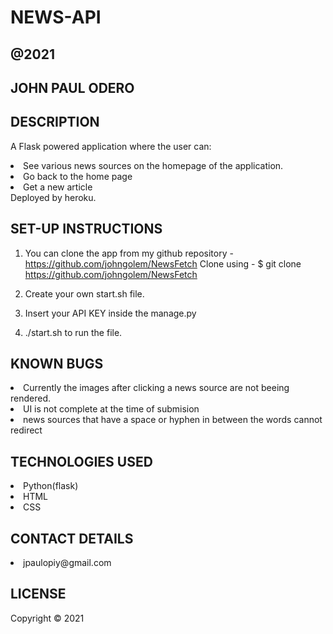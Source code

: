 ## <h1> NEWS-API </h1>

## @2021

## JOHN PAUL ODERO

## DESCRIPTION

A Flask powered application where the user can:
<li>See various news sources on the homepage of the application.</li>
<li>Go back to the home page</li>
<li>Get a new article</li>
Deployed by heroku.

## SET-UP INSTRUCTIONS

1. You can clone the app from my github repository - https://github.com/johngolem/NewsFetch
   Clone using - $ git clone https://github.com/johngolem/NewsFetch

2. Create your own start.sh file.

3. Insert your API KEY inside the manage.py

4. ./start.sh to run the file.

## KNOWN BUGS

<li>Currently the images after clicking a news source are not beeing rendered.</li>
<li>UI is not complete at the time of submision </li>
<li>news sources that have a space or hyphen in between the words cannot redirect</li>

## TECHNOLOGIES USED

<li>Python(flask)</li>
<li>HTML</li>
<li>CSS</li>

## CONTACT DETAILS

<li>jpaulopiy@gmail.com</li>

## LICENSE

Copyright © 2021